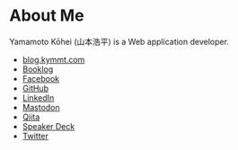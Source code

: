 # About Me

Yamamoto Kōhei (山本浩平) is a Web application developer.

- [blog.kymmt.com](http://blog.kymmt.com/)
- [Booklog](http://booklog.jp/users/kymmt90)
- [Facebook](https://www.facebook.com/kymmt90)
- [GitHub](https://github.com/kymmt90)
- [LinkedIn](https://www.linkedin.com/in/kymmt)
- <a rel="me" href="https://mstdn.jp/@kymmt90">Mastodon</a>
- [Qiita](http://qiita.com/kymmt90)
- [Speaker Deck](https://speakerdeck.com/kymmt90)
- [Twitter](https://twitter.com/kymmt90)
